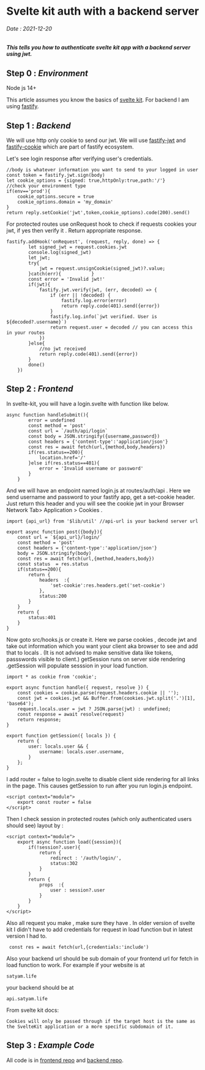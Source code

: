 # Svelte kit auth with a backend server
###### Date : 2021-12-20 
##### This tells you how to authenticate svelte kit app with a backend server using jwt.

## Step 0 : *Environment*

Node js 14+

This article assumes you know the basics of [svelte kit](https://kit.svelte.dev/). For backend I am using [fastify](https://www.fastify.io).

## Step 1 : *Backend*

We will use http only cookie to send our jwt. We will use [fastify-jwt](https://github.com/fastify/fastify-jwt) and [fastify-cookie](https://github.com/fastify/fastify-cookie) which are part of fastify ecosystem.

Let's see login response after verifying user's credentials.

```
//body is whatever information you want to send to your logged in user
const token = fastify.jwt.sign(body)
let cookie_options = {signed: true,httpOnly:true,path:'/'}
//check your environment type
if(env=='prod'){
    cookie_options.secure = true
    cookie_options.domain = 'my_domain'
}
return reply.setCookie('jwt',token,cookie_options).code(200).send()
```

For protected routes use onRequest hook to check if requests cookies your jwt, if yes then verify it . Return appropriate response.

```
fastify.addHook('onRequest', (request, reply, done) => {
        let signed_jwt = request.cookies.jwt
        console.log(signed_jwt)
        let jwt;
        try{
            jwt = request.unsignCookie(signed_jwt)?.value;
        }catch(err){           }
        const error = 'Invalid jwt!'
        if(jwt){
            fastify.jwt.verify(jwt, (err, decoded) => {
                if (err || !decoded) {
                    fastify.log.error(error)
                    return reply.code(401).send({error})
                }
                fastify.log.info(`jwt verified. User is ${decoded?.username}`)  
                return request.user = decoded // you can access this in your routes
            })
        }else{
            //no jwt received
            return reply.code(401).send({error})
        }
        done()
    })
```

## Step 2 : *Frontend*

In svelte-kit, you will have a login.svelte with function like below.  
```
async function handleSubmit(){
        error = undefined
        const method = 'post'
        const url = `/auth/api/login`
        const body = JSON.stringify({username,password})
        const headers = {'content-type':'application/json'}
        const res = await fetch(url,{method,body,headers})
        if(res.status==200){
            location.href='/'
        }else if(res.status==401){
            error = 'Invalid username or password'
        }
    }
```

And we will have an endpoint named login.js at routes/auth/api . Here we send username and password to your fastify app, get a set-cookie header. Just return this header and you will see the cookie jwt in your Browser Network Tab> Application > Cookies . 

```
import {api_url} from '$lib/util' //api-url is your backend server url

export async function post({body}){
    const url = `${api_url}/login/`
    const method = 'post'
    const headers = {'content-type':'application/json'}
    body = JSON.stringify(body)
    const res = await fetch(url,{method,headers,body})
    const status  = res.status
    if(status==200){
        return {
            headers  :{
                'set-cookie':res.headers.get('set-cookie')
            },
            status:200
        }    
    }
    return {
        status:401
    }
}
```

Now goto src/hooks.js or create it. Here we parse cookies , decode jwt and take out information which you want your client aka browser to see and add that to locals . (It is not advised to make sensitive data like tokens, passswords visible to client.) getSession runs on server side rendering .getSession will populate sesssion in your load function.

```
import * as cookie from 'cookie';

export async function handle({ request, resolve }) {
	const cookies = cookie.parse(request.headers.cookie || '');
	const jwt = cookies.jwt && Buffer.from(cookies.jwt.split('.')[1], 'base64');
	request.locals.user = jwt ? JSON.parse(jwt) : undefined;	
	const response = await resolve(request)
	return response;
}

export function getSession({ locals }) {
	return {
		user: locals.user && {
			username: locals.user.username,
		}
	};
}
```

I add router = false to login.svelte to disable client side rendering for all links in the page. This causes getSession to run after you run login.js endpoint.
```
<script context="module">
    export const router = false
</script>
```
Then I check session in protected routes (which only authenticated users should see) layout by : 
```
<script context="module">
    export async function load({session}){
        if(!session?.user){ 
            return {
                redirect : '/auth/login/',
                status:302
            }
        }
        return {
            props  :{
                user : session?.user
            }
        }
    }
</script>
```

Also all request you make , make sure they have . In older version of svelte kit I didn't have to add credentials for request in load function but in latest version I had to.
```
 const res = await fetch(url,{credentials:'include')
 ```

 Also your backend url should be sub domain of your frontend url for fetch in load function to work. For example if your website is at 
 ```
 satyam.life
 ```
your backend should be at
```
api.satyam.life
```

From svelte kit docs: 
```
Cookies will only be passed through if the target host is the same as the SvelteKit application or a more specific subdomain of it.
```

## Step 3 : *Example Code*


All code is in [frontend repo](https://github.com/mishrasatyam/expense_frontend/) and [backend repo](https://github.com/mishrasatyam/expense_backend).